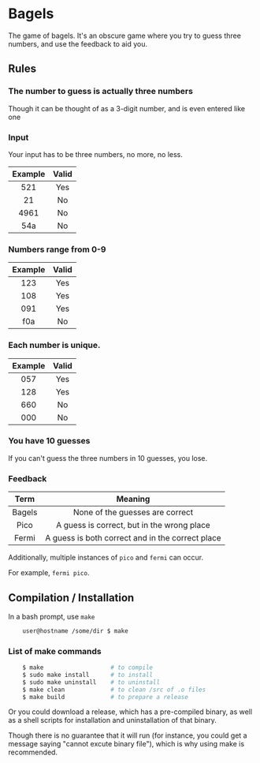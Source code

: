 # Bagels

The game of bagels. It's an obscure game where you try to guess three numbers, and use the feedback to aid you.

## Rules

### The number to guess is actually three numbers

Though it can be thought of as a 3-digit number, and is even entered like one

### Input

Your input has to be three numbers, no more, no less.

| Example | Valid |
|:-------:|:-----:|
|   521   |  Yes  |
|   21    |  No   |
|   4961  |  No   |
|   54a   |  No   |

### Numbers range from 0-9

| Example | Valid |
|:-------:|:-----:|
|   123   |  Yes  |
|   108   |  Yes  | 
|   091   |  Yes  |
|   f0a   |  No   |

### Each number is unique.

| Example | Valid |
|:-------:|:-----:|
|   057   |  Yes  |
|   128   |  Yes  |
|   660   |   No  |
|   000   |   No  |

### You have 10 guesses

If you can't guess the three numbers in 10 guesses, you lose.

### Feedback

|  Term  | Meaning |
|:------:|:-------:|
| Bagels | None of the guesses are correct |
| Pico   | A guess is correct, but in the wrong place |
| Fermi  | A guess is both correct and in the correct place |

Additionally, multiple instances of `pico` and `fermi` can occur.

For example, `fermi pico`.

## Compilation / Installation

In a bash prompt, use `make`

```bash
    user@hostname /some/dir $ make
```

### List of make commands

```bash
    $ make                   # to compile
    $ sudo make install      # to install
    $ sudo make uninstall    # to uninstall
    $ make clean             # to clean /src of .o files
    $ make build             # to prepare a release
```

Or you could download a release, which has a pre-compiled binary, as well as a shell scripts for installation and uninstallation of that binary. 

Though there is no guarantee that it will run (for instance, you could get a message saying "cannot excute binary file"), which is why using make is recommended.
